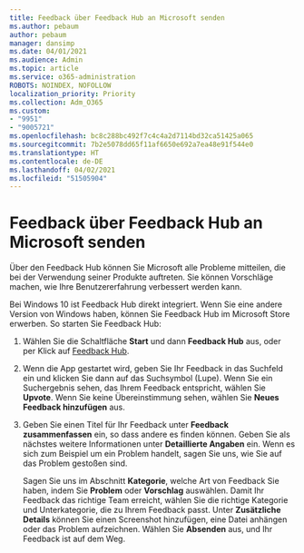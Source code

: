 ```yaml
---
title: Feedback über Feedback Hub an Microsoft senden
ms.author: pebaum
author: pebaum
manager: dansimp
ms.date: 04/01/2021
ms.audience: Admin
ms.topic: article
ms.service: o365-administration
ROBOTS: NOINDEX, NOFOLLOW
localization_priority: Priority
ms.collection: Adm_O365
ms.custom:
- "9951"
- "9005721"
ms.openlocfilehash: bc8c288bc492f7c4c4a2d7114bd32ca51425a065
ms.sourcegitcommit: 7b2e5078dd65f11af6650e692a7ea48e91f544e0
ms.translationtype: HT
ms.contentlocale: de-DE
ms.lasthandoff: 04/02/2021
ms.locfileid: "51505904"
---
```

# <a name="send-feedback-to-microsoft-with-feedback-hub"></a>Feedback über Feedback Hub an Microsoft senden

Über den Feedback Hub können Sie Microsoft alle Probleme mitteilen, die bei der Verwendung seiner Produkte auftreten. Sie können Vorschläge machen, wie Ihre Benutzererfahrung verbessert werden kann.

Bei Windows 10 ist Feedback Hub direkt integriert. Wenn Sie eine andere Version von Windows haben, können Sie Feedback Hub im Microsoft Store erwerben. So starten Sie Feedback Hub: 

1. Wählen Sie die Schaltfläche **Start** und dann **Feedback Hub** aus, oder per Klick auf [Feedback Hub](feedback-hub://).

1. Wenn die App gestartet wird, geben Sie Ihr Feedback in das Suchfeld ein und klicken Sie dann auf das Suchsymbol (Lupe). Wenn Sie ein Suchergebnis sehen, das Ihrem Feedback entspricht, wählen Sie **Upvote**. Wenn Sie keine Übereinstimmung sehen, wählen Sie **Neues Feedback hinzufügen** aus.

1. Geben Sie einen Titel für Ihr Feedback unter **Feedback zusammenfassen** ein, so dass andere es finden können. Geben Sie als nächstes weitere Informationen unter **Detaillierte Angaben** ein. Wenn es sich zum Beispiel um ein Problem handelt, sagen Sie uns, wie Sie auf das Problem gestoßen sind.

    Sagen Sie uns im Abschnitt **Kategorie**, welche Art von Feedback Sie haben, indem Sie **Problem** oder **Vorschlag** auswählen. Damit Ihr Feedback das richtige Team erreicht, wählen Sie die richtige Kategorie und Unterkategorie, die zu Ihrem Feedback passt. Unter **Zusätzliche Details** können Sie einen Screenshot hinzufügen, eine Datei anhängen oder das Problem aufzeichnen. Wählen Sie **Absenden** aus, und Ihr Feedback ist auf dem Weg.


